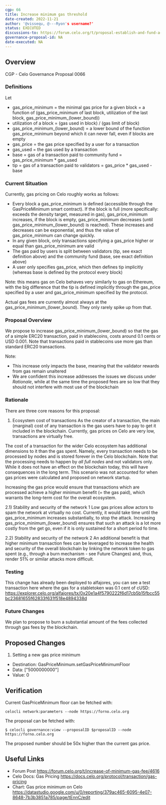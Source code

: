 ```yaml
---
cgp: 66
title: Increase minimum gas threshold
date-created: 2022-11-21
author: '@vissequ, @---Ryon's username?'
status: EXECUTED
discussions-to: https://forum.celo.org/t/proposal-establish-and-fund-a-bug-bounty-program-for-celo-on-immunefi/5060
governance-proposal-id: NA
date-executed: NA
---
```

## Overview

CGP - Celo Governance Proposal 0066

### Definitions
Let 
* gas_price_minimum = the minimal gas price for a given block = a function of (gas_price_minimum of last block, utilization of the last block, gas_price_minimum_(lower_bound))
* utilization of a block = (gas used in block)  / (gas limit of block)
* gas_price_minimum_(lower_bound) = a lower bound of the function gas_price_minimum beyond which it can never fall, even if blocks are empty
* gas_price = the gas price specified by a user for a transaction
* gas_used = the gas used by a transaction
* base = gas of a transaction paid to community fund = gas_price_minimum * gas_used
* tip = gas of a transaction paid to validators = gas_price * gas_used - base

### Current Situation
Currently, gas pricing on Celo roughly works as follows: 
* Every block a gas_price_minimum is defined (accessible through the GasPriceMinimum smart contract). If the block is full (more specifically: exceeds the density target, measured in gas), gas_price_minimum increases, if the block is empty, gas_price_minimum decreases (until gas_price_minimum_(lower_bound) is reached). These increases and decreases can be exponential, and thus the value of gas_price_minimum can change quickly.
* In any given block, only transactions specifying a gas_price higher or equal than gas_price_minimum are valid
* The gas paid by users is split between validators (tip, see exact definition above) and the community fund (base, see exact definition above)
* A user only specifies gas_price, which then defines tip implicitly (whereas base is defined by the protocol every block)

Note: this means gas on Celo behaves very similarly to gas on Ethereum, with the big difference that the tip is defined implicitly through the gas_price specified by a user and gas_price_minimum specified by the protocol.

Actual gas fees are currently almost always at the gas_price_minimum_(lower_bound). They only rarely spike up from that.

### Proposal Overview
We propose to increase gas_price_minimum_(lower_bound) so that the gas of a simple ERC20 transaction, paid in stablecoins, costs around 0.1 cents or USD 0.001. Note that transactions paid in stablecoins use more gas than standard ERC20 transactions.

Note: 
* This increase only impacts the base, meaning that the validator rewards from gas remain unaltered
* We are confident this increase addresses the issues we discuss under _Rationale_, while at the same time the proposed fees are so low that they should not interfere with most use of the blockchain

### Rationale
There are three core reasons for this proposal: 
1) Ecosystem cost of transactions
As the creator of a transaction, the main (marginal) cost of any transaction is the gas users have to pay to get it included in the blockchain. Currently, gas prices on Celo are very low, transactions are virtually free.

The cost of a transaction for the wider Celo ecosystem has additional dimensions to it than the gas spent. Namely, every transaction needs to be processed by nodes and is stored forever in the Celo blockchain. Note that the processing needs to happen by _all full nodes_ and not validators only. While it does not have an effect on the blockchain today, this will have consequences in the long term. This scenario was not accounted for when gas prices were calculated and proposed on network startup.

Increasing the gas price would ensure that transactions which are processed achieve a higher minimum benefit (= the gas paid), which warrants the long-term cost for the overall ecosystem.

2.1) Stability and security of the network 1
Low gas prices allow actors to spam the network at virtually no cost. Currently, it would take time until the gas_price_minimum increases substantially, to stop the attack. Increasing gas_price_minimum_(lower_bound) ensures that such an attack is a lot more costly from the get go, even if it is only sustained for a short period fo time.

2.2) Stability and security of the network 2
An additional benefit is that higher minimum transaction fees can be leveraged to increase the health and security of the overall blockchain by linking the network token to gas spent (e.g., through a burn mechanism - see Future Changes) and, thus, render 51% or similar attacks more difficult.

### Testing

This change has already been deployed to alfajores, you can see a test transaction here where the gas for a stabletoken was 0.1 cent of cUSD: https://explorer.celo.org/alfajores/tx/0x20e1a4f5790222f6d17cb5b15fbcc55bc23681655f62833f631f518e4894338d

### Future Changes
We plan to propose to burn a substantial amount of the fees collected through gas fees by the blockchain.

## Proposed Changes


1. Setting a new gas price minimum
  - Destination: GasPriceMinimum.setGasPriceMinimumFloor
  - Data: ["5000000000"]
  - Value: 0

## Verification

Current GasPriceMinimum floor can be fetched with:

`celocli network:parameters --node https://forno.celo.org`

The proposal can be fetched with:

`$ celocli governance:view --proposalID $proposalID --node https://forno.celo.org`

The proposed number should be 50x higher than the current gas price.

## Useful Links

* Forum Post https://forum.celo.org/t/increase-of-minimum-gas-fee/4616
* Celo Docs: Gas Pricing https://docs.celo.org/protocol/transaction/gas-pricing
* Chart: Gas price minimum on Celo https://datastudio.google.com/u/0/reporting/379ac465-6095-4e07-8648-7b3b3851a785/page/tEnnC/edit
